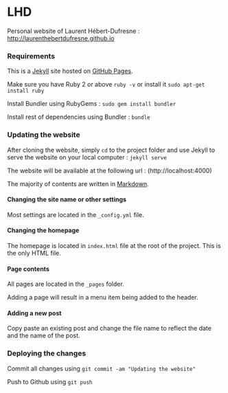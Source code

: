 # LHD

Personal website of Laurent Hébert-Dufresne : http://laurenthebertdufresne.github.io

### Requirements

This is a [Jekyll](http://jekyllrb.com) site hosted on [GitHub Pages](http://pages.github.com).

Make sure you have Ruby 2 or above ``ruby -v`` or install it ``sudo apt-get install ruby``

Install Bundler using RubyGems : ``sudo gem install bundler``

Install rest of dependencies using Bundler : ``bundle``

### Updating the website

After cloning the website, simply ``cd`` to the project folder and use Jekyll to serve the website on your local computer : ``jekyll serve``

The website will be available at the following url : (http://localhost:4000)

The majority of contents are written in [Markdown](https://daringfireball.net/projects/markdown/).

#### Changing the site name or other settings

Most settings are located in the ``_config.yml`` file.

#### Changing the homepage

The homepage is located in ``index.html`` file at the root of the project. This is the only HTML file.

#### Page contents

All pages are located in the ``_pages`` folder.

Adding a page will result in a menu item being added to the header.

#### Adding a new post

Copy paste an existing post and change the file name to reflect the date and the name of the post.

### Deploying the changes

Commit all changes using ``git commit -am "Updating the website"``

Push to Github using ``git push``